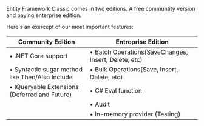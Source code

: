 
Entity Framework Classic comes in two editions. A free communtity version and paying enterprise edition.

Here's an exercept of our most important features:

|Community Edition | Entreprise Edition|
|------------ | -------------|
|•	.NET Core support|•	Batch Operations(SaveChanges, Insert, Delete, etc)|
|•	Syntactic sugar method like Then/Also Include|•	Bulk Operations(Save, Insert, Delete, etc)|
|•	IQueryable Extensions (Deferred and Future)|•	C# Eval function|
||•	Audit|
||•	In-memory provider (Testing)|

